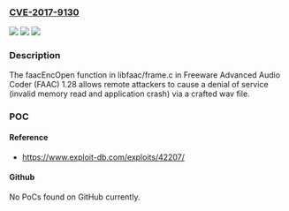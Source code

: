 ### [CVE-2017-9130](https://cve.mitre.org/cgi-bin/cvename.cgi?name=CVE-2017-9130)
![](https://img.shields.io/static/v1?label=Product&message=n%2Fa&color=blue)
![](https://img.shields.io/static/v1?label=Version&message=n%2Fa&color=blue)
![](https://img.shields.io/static/v1?label=Vulnerability&message=n%2Fa&color=brighgreen)

### Description

The faacEncOpen function in libfaac/frame.c in Freeware Advanced Audio Coder (FAAC) 1.28 allows remote attackers to cause a denial of service (invalid memory read and application crash) via a crafted wav file.

### POC

#### Reference
- https://www.exploit-db.com/exploits/42207/

#### Github
No PoCs found on GitHub currently.


